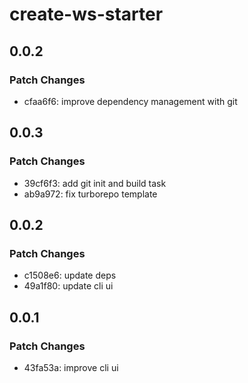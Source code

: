 # create-ws-starter

## 0.0.2

### Patch Changes

- cfaa6f6: improve dependency management with git

## 0.0.3

### Patch Changes

- 39cf6f3: add git init and build task
- ab9a972: fix turborepo template

## 0.0.2

### Patch Changes

- c1508e6: update deps
- 49a1f80: update cli ui

## 0.0.1

### Patch Changes

- 43fa53a: improve cli ui
